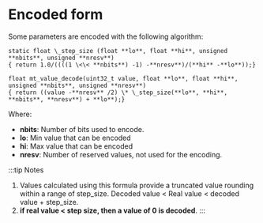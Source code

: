 # Encoded form

Some parameters are encoded with the following algorithm:

```
static float \_step_size (float **lo**, float **hi**, unsigned **nbits**, unsigned **nresv**)
{ return 1.0/((((1 \<\< **nbits**) -1) -**nresv**)/(**hi** -**lo**));}
```

```
float mt_value_decode(uint32_t value, float **lo**, float **hi**, unsigned **nbits**, unsigned **nresv**)
{ return ((value -**nresv** /2) \* \_step_size(**lo**, **hi**, **nbits**, **nresv**) + **lo**);}
```
 Where:
-   **nbits**: Number of bits used to encode.
-   **lo**: Min value that can be encoded
-   **hi**: Max value that can be encoded
-   **nresv**: Number of reserved values, not used for the encoding.

:::tip Notes

1. Values calculated using this formula provide a truncated value rounding within a range of step_size. Decoded value \< Real value \< decoded value + step_size.
2. **if real value \< step size, then a value of 0 is decoded**.
:::